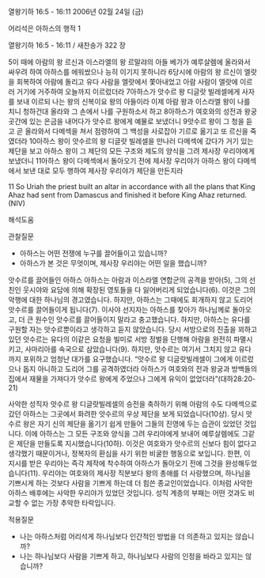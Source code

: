 열왕기하 16:5 - 16:11 
2006년 02월 24일 (금)

어리석은 아하스의 행적 1



열왕기하 16:5 - 16:11 / 새찬송가 322 장


5이 때에 아람의 왕 르신과 이스라엘의 왕 르말랴의 아들 베가가 예루살렘에 올라와서 싸우려 하여 아하스를 에워쌌으나 능히 이기지 못하니라 6당시에 아람의 왕 르신이 엘랏을 회복하여 아람에 돌리고 유다 사람을 엘랏에서 쫓아내었고 아람 사람이 엘랏에 이르러 거기에 거주하여 오늘까지 이르렀더라 7아하스가 앗수르 왕 디글랏 빌레셀에게 사자를 보내 이르되 나는 왕의 신복이요 왕의 아들이라 이제 아람 왕과 이스라엘 왕이 나를 치니 청하건대 올라와 그 손에서 나를 구원하소서 하고 8아하스가 여호와의 성전과 왕궁 곳간에 있는 은금을 내어다가 앗수르 왕에게 예물로 보냈더니 9앗수르 왕이 그 청을 듣고 곧 올라와서 다메섹을 쳐서 점령하여 그 백성을 사로잡아 기르로 옮기고 또 르신을 죽였더라 10아하스 왕이 앗수르의 왕 디글랏 빌레셀을 만나러 다메섹에 갔다가 거기 있는 제단을 보고 아하스 왕이 그 제단의 모든 구조와 제도의 양식을 그려 제사장 우리야에게 보냈더니 11아하스 왕이 다메섹에서 돌아오기 전에 제사장 우리야가 아하스 왕이 다메섹에서 보낸 대로 모두 행하여 제사장 우리야가 제단을 만든지라 

11 So Uriah the priest built an altar in accordance with all the plans that King Ahaz had sent from Damascus and finished it before King Ahaz returned. (NIV)

해석도움





관찰질문 
- 아하스는 어떤 전쟁에 누구를 끌어들이고 있습니까? 
- 아하스가 본 것은 무엇이며, 제사장 우리야는 어떤 일을 했습니까? 


앗수르를 끌어들인 아하스 
아하스는 아람과 이스라엘 연합군의 공격을 받아(5), 그의 선친인 웃시야와 요담에 의해 확장된 영토들을 다 잃어버리게 되었습니다(6). 이것은 그의 악행에 대한 하나님의 경고였습니다. 하지만, 아하스는 그때에도 회개하지 않고 도리어 앗수르를 끌어들이게 됩니다(7). 이사야 선지자는 아하스를 찾아가 하나님께로 돌아오고, 더 큰 원수인 앗수르를 끌어들이지 말라고 충고했습니다. 하지만, 아하스는 유다를 구원할 자는 앗수르뿐이라고 생각하고 듣지 않았습니다. 당시 서방으로의 진출을 꾀하고 있던 앗수르는 유다의 이같은 요청을 빌미로 서방 정벌을 단행해 아람을 완전히 파멸시키고, 사마리아를 속국으로 삼았습니다(9). 하지만, 앗수르는 여기서 그치지 않고 유다까지 포위하고 엄청난 대가를 요구했습니다. “앗수르 왕 디글랏빌레셀이 그에게 이르렀으나 돕지 아니하고 도리어 그를 공격하였더라 아하스가 여호와의 전과 왕궁과 방백들의 집에서 재물을 가져다가 앗수르 왕에게 주었으나 그에게 유익이 없었더라”(대하28:20-21) 

사악한 성직자 
앗수르 왕 디글랏빌레셀의 승전을 축하하기 위해 아람의 수도 다메섹으로 갔던 아하스는 그곳에서 화려한 앗수르의 우상 제단을 보게 되었습니다(10상). 당시 앗수르 왕은 자기 신의 제단을 옮기기 쉽게 만들어 그들의 진영에 두는 습관이 있었던 것입니다. 이에 아하스는 그 모든 구조와 양식을 그려 우리야에게 보내어 예루살렘에도 그같은 제단을 만들도록 지시했습니다(10하). 이것은 여호와가 앗수르의 신보다 힘이 없다고 생각했기 때문이거나, 정복자의 환심을 사기 위한 비굴한 행동으로 보입니다. 한편, 이 지시를 받은 우리야는 즉각 제작에 착수하여 아하스가 돌아오기 전에 그것을 완성해두었습니다(11). 우리야는 여호와의 제사장 직분보다 왕의 총애를 더 사랑했으며, 하나님을 기쁘시게 하는 것보다 사람을 기쁘게 하는데 더 힘쓴 종교인이었습니다. 이처럼 사악한 아하스 배후에는 사악한 우리야가 있었던 것입니다. 성직 계층의 부패는 어떤 것과도 비교할 수 없는 가장 추악한 타락입니다. 


적용질문 
- 나는 아하스처럼 어리석게 하나님보다 인간적인 방법을 더 의존하고 있지는 않습니까? 
- 나는 하나님보다 사람을 기쁘게 하고, 하나님보다 사람의 인정을 바라고 있지는 않습니까?